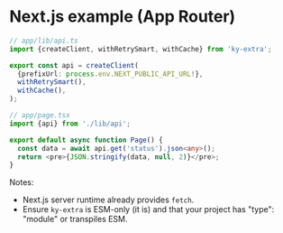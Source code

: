 # Next.js example (App Router)

```ts
// app/lib/api.ts
import {createClient, withRetrySmart, withCache} from 'ky-extra';

export const api = createClient(
  {prefixUrl: process.env.NEXT_PUBLIC_API_URL!},
  withRetrySmart(),
  withCache(),
);
```

```ts
// app/page.tsx
import {api} from './lib/api';

export default async function Page() {
  const data = await api.get('status').json<any>();
  return <pre>{JSON.stringify(data, null, 2)}</pre>;
}
```

Notes:
- Next.js server runtime already provides `fetch`.
- Ensure `ky-extra` is ESM-only (it is) and that your project has "type": "module" or transpiles ESM.

